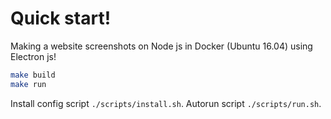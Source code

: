 # Quick start!

Making a website screenshots on Node js in Docker (Ubuntu 16.04) using Electron js!

```bash
make build
make run
```

Install config script ```./scripts/install.sh```.
Autorun script ```./scripts/run.sh```.